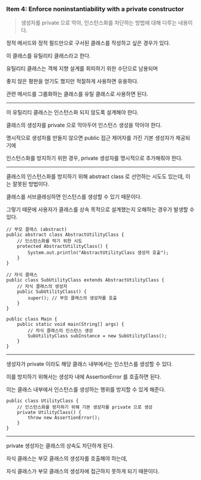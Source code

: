 ### Item 4: Enforce noninstantiability with a private constructor

> 생성자를 private 으로 막아, 인스턴스화를 차단하는 방법에 대해 다루는 내용이다.

정적 메서드와 정적 필드만으로 구서된 클래스를 작성하고 싶은 경우가 있다.

이 클래스를 유틸리티 클래스라고 한다.

유틸리티 클래스는 객체 지향 설계를 회피하기 위한 수단으로 남용되며

좋지 않은 평판을 얻기도 했지만 적절하게 사용하면 유용하다.

관련 메서드를 그룹화하는 클래스를 유틸 클래스로 사용하면 된다.

---

이 유틸리티 클래스는 인스턴스화 되지 않도록 설계해야 한다.

클래스의 생성자를 private 으로 막아두어 인스턴스 생성을 막아야 한다.

명시적으로 생성자를 만들지 않으면 public 접근 제어자를 가진 기본 생성자가 제공되기에

인스턴스화를 방지하기 위한 경우, private 생성자를 명시적으로 추가해줘야 한다.

---

클래스의 인스턴스화를 방지하기 위해 abstract class 로 선언하는 시도도 있는데, 이는 잘못된 방법이다.

클래스를 서브클래싱하면 인스턴스를 생성할 수 있기 때문이다.

그렇기 때문에 사용자가 클래스를 상속 목적으로 설계했는지 오해하는 경우가 발생할 수 있다.

```
// 부모 클래스 (abstract)
public abstract class AbstractUtilityClass {
    // 인스턴스화를 막기 위한 시도
    protected AbstractUtilityClass() {
        System.out.println("AbstractUtilityClass 생성자 호출");
    }
}

// 자식 클래스
public class SubUtilityClass extends AbstractUtilityClass {
    // 자식 클래스의 생성자
    public SubUtilityClass() {
        super(); // 부모 클래스의 생성자를 호출
    }
}
```

```
public class Main {
    public static void main(String[] args) {
        // 자식 클래스의 인스턴스 생성
        SubUtilityClass subInstance = new SubUtilityClass();
    }
}
```

---

생성자가 private 이라도 해당 클래스 내부에서는 인스턴스를 생성할 수 있다.

이를 방지하기 위해서는 생성자 내에 AssertionError 를 호출하면 된다.

이는 클래스 내부에서 인스턴스를 생성하는 행위를 방지할 수 있게 해준다.

```
public class UtilityClass {
    // 인스턴스화를 방지하기 위해 기본 생성자를 private 으로 생성
    private UtilityClass() {
        throw new AssertionError();
    }
}
```

---

private 생성자는 클래스의 상속도 차단하게 된다.

자식 클래스는 부모 클래스의 생성자를 호출해야 하는데,

자식 클래스가 부모 클래스의 생성자에 접근하지 못하게 되기 때문이다.

